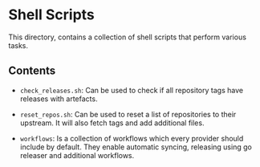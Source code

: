 # Shell Scripts

This directory, contains a collection of shell scripts that perform various tasks.

## Contents

- `check_releases.sh`: Can be used to check if all repository tags have releases with artefacts.

- `reset_repos.sh`: Can be used to reset a list of repositories to their upstream. It will also fetch tags and add additional files. 

- `workflows`: Is a collection of workflows which every provider should include by default. They enable automatic syncing, releasing using go releaser and additional workflows.
